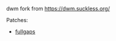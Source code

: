dwm fork from https://dwm.suckless.org/

Patches:

- [fullgaps](https://dwm.suckless.org/patches/fullgaps/dwm-fullgaps-20200508-7b77734.diff)
